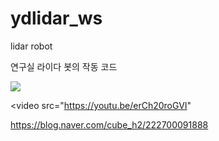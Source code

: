 # ydlidar_ws
lidar robot 

연구실 라이다 봇의 작동 코드

<img src="https://postfiles.pstatic.net/MjAyMjA0MTNfMjIw/MDAxNjQ5ODU4NzQzMDYz.1aVUNFxXBiJn0XCKyXWG5xwH8TTxQNC7yBUdYRqBMa8g.AlqGRevH8m5YLqGUmLBTK9xL5XGuyhxQh09sBVOFg7Eg.JPEG.cube_h2/KakaoTalk_20220413_230517514.jpg?type=w773">

<video
src="https://youtu.be/erCh20roGVI"
>

https://blog.naver.com/cube_h2/222700091888
